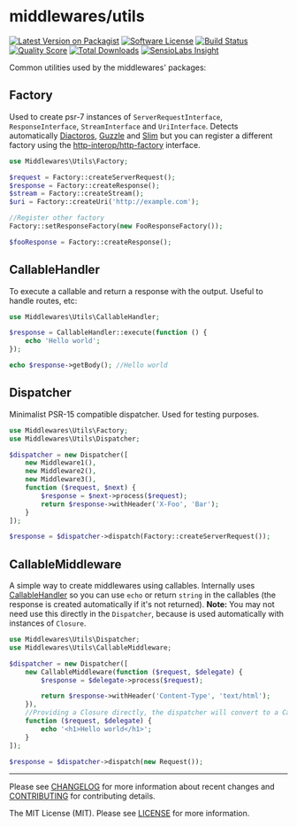# middlewares/utils

[![Latest Version on Packagist][ico-version]][link-packagist]
[![Software License][ico-license]](LICENSE)
[![Build Status][ico-travis]][link-travis]
[![Quality Score][ico-scrutinizer]][link-scrutinizer]
[![Total Downloads][ico-downloads]][link-downloads]
[![SensioLabs Insight][ico-sensiolabs]][link-sensiolabs]

Common utilities used by the middlewares' packages:

## Factory

Used to create psr-7 instances of `ServerRequestInterface`, `ResponseInterface`, `StreamInterface` and `UriInterface`. Detects automatically [Diactoros](https://github.com/zendframework/zend-diactoros), [Guzzle](https://github.com/guzzle/psr7) and [Slim](https://github.com/slimphp/Slim) but you can register a different factory using the [http-interop/http-factory](https://github.com/http-interop/http-factory) interface.

```php
use Middlewares\Utils\Factory;

$request = Factory::createServerRequest();
$response = Factory::createResponse();
$stream = Factory::createStream();
$uri = Factory::createUri('http://example.com');

//Register other factory
Factory::setResponseFactory(new FooResponseFactory());

$fooResponse = Factory::createResponse();
```

## CallableHandler

To execute a callable and return a response with the output. Useful to handle routes, etc:

```php
use Middlewares\Utils\CallableHandler;

$response = CallableHandler::execute(function () {
    echo 'Hello world';
});

echo $response->getBody(); //Hello world
```

## Dispatcher

Minimalist PSR-15 compatible dispatcher. Used for testing purposes.

```php
use Middlewares\Utils\Factory;
use Middlewares\Utils\Dispatcher;

$dispatcher = new Dispatcher([
    new Middleware1(),
    new Middleware2(),
    new Middleware3(),
    function ($request, $next) {
        $response = $next->process($request);
        return $response->withHeader('X-Foo', 'Bar');
    }
]);

$response = $dispatcher->dispatch(Factory::createServerRequest());
```

## CallableMiddleware

A simple way to create middlewares using callables. Internally uses [CallableHandler](#callablehandler) so you can use `echo` or return `string` in the callables (the response is created automatically if it's not returned).
**Note:** You may not need use this directly in the `Dispatcher`, because is used automatically with instances of `Closure`.

```php
use Middlewares\Utils\Dispatcher;
use Middlewares\Utils\CallableMiddleware;

$dispatcher = new Dispatcher([
    new CallableMiddleware(function ($request, $delegate) {
        $response = $delegate->process($request);

        return $response->withHeader('Content-Type', 'text/html');
    }),
    //Providing a Closure directly, the dispatcher will convert to a CallableMiddleware automatically
    function ($request, $delegate) {
        echo '<h1>Hello world</h1>';
    }
]);

$response = $dispatcher->dispatch(new Request());
```
---

Please see [CHANGELOG](CHANGELOG.md) for more information about recent changes and [CONTRIBUTING](CONTRIBUTING.md) for contributing details.

The MIT License (MIT). Please see [LICENSE](LICENSE) for more information.

[ico-version]: https://img.shields.io/packagist/v/middlewares/utils.svg?style=flat-square
[ico-license]: https://img.shields.io/badge/license-MIT-brightgreen.svg?style=flat-square
[ico-travis]: https://img.shields.io/travis/middlewares/utils/master.svg?style=flat-square
[ico-scrutinizer]: https://img.shields.io/scrutinizer/g/middlewares/utils.svg?style=flat-square
[ico-downloads]: https://img.shields.io/packagist/dt/middlewares/utils.svg?style=flat-square
[ico-sensiolabs]: https://img.shields.io/sensiolabs/i/3dcb2b7c-8564-48ef-9af4-d1e974762c3a.svg?style=flat-square

[link-packagist]: https://packagist.org/packages/middlewares/utils
[link-travis]: https://travis-ci.org/middlewares/utils
[link-scrutinizer]: https://scrutinizer-ci.com/g/middlewares/utils
[link-downloads]: https://packagist.org/packages/middlewares/utils
[link-sensiolabs]: https://insight.sensiolabs.com/projects/3dcb2b7c-8564-48ef-9af4-d1e974762c3a
